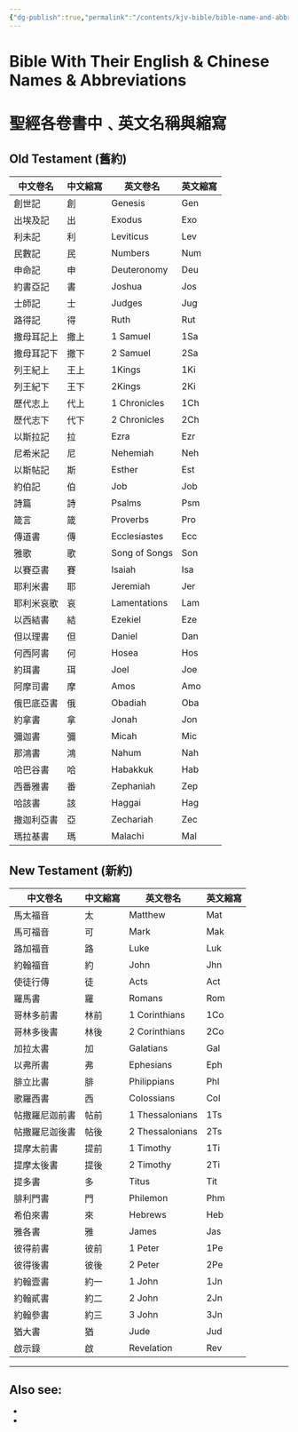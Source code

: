 ```yaml
---
{"dg-publish":true,"permalink":"/contents/kjv-bible/bible-name-and-abbreviations/","noteIcon":"","created":"2025-07-21T16:55:25.052+08:00"}
---
```


# Bible With Their English & Chinese Names & Abbreviations
# 聖經各卷書中﹑英文名稱與縮寫

## Old Testament (舊約)

|中文卷名|中文縮寫|英文卷名|英文縮寫|
|---|---|---|---|
|創世記|創|Genesis|Gen|
|出埃及記|出|Exodus|Exo|
|利未記|利|Leviticus|Lev|
|民數記|民|Numbers|Num|
|申命記|申|Deuteronomy|Deu|
|約書亞記|書|Joshua|Jos|
|士師記|士|Judges|Jug|
|路得記|得|Ruth|Rut|
|撒母耳記上|撒上|1 Samuel|1Sa|
|撒母耳記下|撒下|2 Samuel|2Sa|
|列王紀上|王上|1Kings|1Ki|
|列王紀下|王下|2Kings|2Ki|
|歷代志上|代上|1 Chronicles|1Ch|
|歷代志下|代下|2 Chronicles|2Ch|
|以斯拉記|拉|Ezra|Ezr|
|尼希米記|尼|Nehemiah|Neh|
|以斯帖記|斯|Esther|Est|
|約伯記|伯|Job|Job|
|詩篇|詩|Psalms|Psm|
|箴言|箴|Proverbs|Pro|
|傳道書|傳|Ecclesiastes|Ecc|
|雅歌|歌|Song of Songs|Son|
|以賽亞書|賽|Isaiah|Isa|
|耶利米書|耶|Jeremiah|Jer|
|耶利米哀歌|哀|Lamentations|Lam|
|以西結書|結|Ezekiel|Eze|
|但以理書|但|Daniel|Dan|
|何西阿書|何|Hosea|Hos|
|約珥書|珥|Joel|Joe|
|阿摩司書|摩|Amos|Amo|
|俄巴底亞書|俄|Obadiah|Oba|
|約拿書|拿|Jonah|Jon|
|彌迦書|彌|Micah|Mic|
|那鴻書|鴻|Nahum|Nah|
|哈巴谷書|哈|Habakkuk|Hab|
|西番雅書|番|Zephaniah|Zep|
|哈該書|該|Haggai|Hag|
|撒迦利亞書|亞|Zechariah|Zec|
|瑪拉基書|瑪|Malachi|Mal|

## New Testament (新約)

|中文卷名|中文縮寫|英文卷名|英文縮寫|
|---|---|---|---|
|馬太福音|太|Matthew|Mat|
|馬可福音|可|Mark|Mak|
|路加福音|路|Luke|Luk|
|約翰福音|約|John|Jhn|
|使徒行傳|徒|Acts|Act|
|羅馬書|羅|Romans|Rom|
|哥林多前書|林前|1 Corinthians|1Co|
|哥林多後書|林後|2 Corinthians|2Co|
|加拉太書|加|Galatians|Gal|
|以弗所書|弗|Ephesians|Eph|
|腓立比書|腓|Philippians|Phl|
|歌羅西書|西|Colossians|Col|
|帖撒羅尼迦前書|帖前|1 Thessalonians|1Ts|
|帖撒羅尼迦後書|帖後|2 Thessalonians|2Ts|
|提摩太前書|提前|1 Timothy|1Ti|
|提摩太後書|提後|2 Timothy|2Ti|
|提多書|多|Titus|Tit|
|腓利門書|門|Philemon|Phm|
|希伯來書|來|Hebrews|Heb|
|雅各書|雅|James|Jas|
|彼得前書|彼前|1 Peter|1Pe|
|彼得後書|彼後|2 Peter|2Pe|
|約翰壹書|約一|1 John|1Jn|
|約翰貳書|約二|2 John|2Jn|
|約翰參書|約三|3 John|3Jn|
|猶大書|猶|Jude|Jud|
|啟示錄|啟|Revelation|Rev|


<script> var refTagger = { settings: { bibleVersion: 'KJV', tooltipStyle: 'dark' } }; (function(d, t) { var n=d.querySelector('[nonce]'); refTagger.settings.nonce = n && (n.nonce||n.getAttribute('nonce')); var g = d.createElement(t), s = d.getElementsByTagName(t)[0]; g.src = 'https://api.reftagger.com/v2/RefTagger.js'; g.nonce = refTagger.settings.nonce; s.parentNode.insertBefore(g, s); }(document, 'script')); </script>

---
Also see:
- 
- 
- 